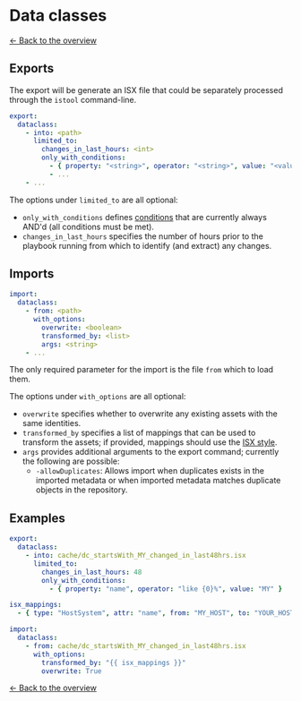 # Data classes

[<- Back to the overview](../README.md)

## Exports

The export will be generate an ISX file that could be separately processed through the `istool` command-line.

```yml
export:
  dataclass:
    - into: <path>
      limited_to:
        changes_in_last_hours: <int>
        only_with_conditions:
          - { property: "<string>", operator: "<string>", value: "<value>" }
          - ...
    - ...
```

The options under `limited_to` are all optional:

- `only_with_conditions` defines [conditions](conditions.md) that are currently always AND'd (all conditions must be met).
- `changes_in_last_hours` specifies the number of hours prior to the playbook running from which to identify (and extract) any changes.

## Imports

```yml
import:
  dataclass:
    - from: <path>
      with_options:
        overwrite: <boolean>
        transformed_by: <list>
        args: <string>
    - ...
```

The only required parameter for the import is the file `from` which to load them.

The options under `with_options` are all optional:

- `overwrite` specifies whether to overwrite any existing assets with the same identities.
- `transformed_by` specifies a list of mappings that can be used to transform the assets; if provided, mappings should use the [ISX style](mappings.md#isx-style).
- `args` provides additional arguments to the export command; currently the following are possible:
  - `-allowDuplicates`: Allows import when duplicates exists in the imported metadata or when imported metadata matches duplicate objects in the repository.

## Examples

```yml
export:
  dataclass:
    - into: cache/dc_startsWith_MY_changed_in_last48hrs.isx
      limited_to:
        changes_in_last_hours: 48
        only_with_conditions:
          - { property: "name", operator: "like {0}%", value: "MY" }

isx_mappings:
  - { type: "HostSystem", attr: "name", from: "MY_HOST", to: "YOUR_HOST" }

import:
  dataclass:
    - from: cache/dc_startsWith_MY_changed_in_last48hrs.isx
      with_options:
        transformed_by: "{{ isx_mappings }}"
        overwrite: True
```

[<- Back to the overview](../README.md)
